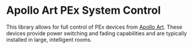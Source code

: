 # Apollo Art PEx System Control

This library allows for full control of PEx devices from [Apollo Art][].
These devices provide power switching and fading capabilities and are
typically installed in large, intelligent rooms.

[Apollo Art]: http://www.apolloart.cz/index.php?jazyk=en&sekce=produkty
